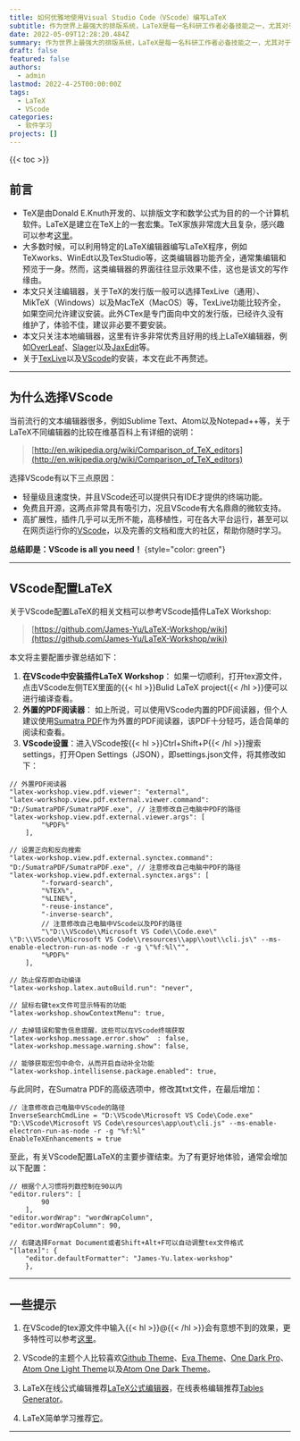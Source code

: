 ```yaml
---
title: 如何优雅地使用Visual Studio Code（VScode）编写LaTeX
subtitle: 作为世界上最强大的排版系统，LaTeX是每一名科研工作者必备技能之一，尤其对于理工科而言，其重要性不言而喻。LaTeX并非“所见即所得”，选择合适且舒适的编辑器能让你的写作事半功倍。
date: 2022-05-09T12:28:20.484Z
summary: 作为世界上最强大的排版系统，LaTeX是每一名科研工作者必备技能之一，尤其对于理工科而言，其重要性不言而喻。LaTeX并非“所见即所得”，选择合适且舒适的编辑器能让你的写作事半功倍。
draft: false
featured: false
authors:
  - admin
lastmod: 2022-4-25T00:00:00Z
tags:
  - LaTeX
  - VScode
categories:
  - 软件学习
projects: []
---
```

{{< toc >}}

## **前言**

* TeX是由Donald E.Knuth开发的、以排版文字和数学公式为目的的一个计算机软件。LaTeX是建立在TeX上的一套宏集。TeX家族非常庞大且复杂，感兴趣可以参考[这里](https://www.overleaf.com/learn/latex/Articles/The_TeX_family_tree%3A_LaTeX%2C_pdfTeX%2C_XeTeX%2C_LuaTeX_and_ConTeXt)。
* 大多数时候，可以利用特定的LaTeX编辑器编写LaTeX程序，例如TeXworks、WinEdt以及TexStudio等，这类编辑器功能齐全，通常集编辑和预览于一身。然而，这类编辑器的界面往往显示效果不佳，这也是该文的写作缘由。
* 本文只关注编辑器，关于TeX的发行版一般可以选择TexLive（通用）、MikTeX（Windows）以及MacTeX（MacOS）等，TexLive功能比较齐全，如果空间允许建议安装。此外CTex是专门面向中文的发行版，已经许久没有维护了，体验不佳，建议非必要不要安装。
* 本文只关注本地编辑器，这里有许多非常优秀且好用的线上LaTeX编辑器，例如[OverLeaf](https://www.overleaf.com/)、[Slager](https://www.slager.cn/#/home)以及[JaxEdit](http://jaxedit.com/note/)等。
* 关于[TexLive](https://www.latex-project.org/)以及[VScode](https://code.visualstudio.com/)的安装，本文在此不再赘述。

- - -

## **为什么选择VScode**

当前流行的文本编辑器很多，例如Sublime Text、Atom以及Notepad++等，关于LaTeX不同编辑器的比较在维基百科上有详细的说明：

> [http://en.wikipedia.org/wiki/Comparison_of_TeX_editors](http://en.wikipedia.org/wiki/Comparison_of_TeX_editors)

选择VScode有以下三点原因：

* 轻量级且速度快，并且VScode还可以提供只有IDE才提供的终端功能。
* 免费且开源，这两点非常具有吸引力，况且VScode有大名鼎鼎的微软支持。
* 高扩展性，插件几乎可以无所不能，高移植性，可在各大平台运行，甚至可以在网页运行你的[VScode](https://github.com/coder/code-server)，以及完善的文档和庞大的社区，帮助你随时学习。

**总结即是：VScode is all you need！**
{style="color: green"}

- - -

## **VScode配置LaTeX**

关于VScode配置LaTeX的相关文档可以参考VScode插件LaTeX Workshop:

> [https://github.com/James-Yu/LaTeX-Workshop/wiki](https://github.com/James-Yu/LaTeX-Workshop/wiki)

本文将主要配置步骤总结如下：

1. **在VScode中安装插件LaTeX Workshop**： 如果一切顺利，打开tex源文件，点击VScode左侧TEX里面的{{< hl >}}Bulid LaTeX project{{< /hl >}}便可以进行编译查看。 
2. **外置的PDF阅读器**： 如上所说，可以使用VScode内置的PDF阅读器，但个人建议使用[Sumatra PDF](https://www.sumatrapdfreader.org/download-free-pdf-viewer)作为外置的PDF阅读器，该PDF十分轻巧，适合简单的阅读和查看。
3. **VScode设置**：进入VScode按{{< hl >}}Ctrl+Shift+P{{< /hl >}}搜索settings，打开Open Settings（JSON），即settings.json文件，将其修改如下：

```
// 外置PDF阅读器
"latex-workshop.view.pdf.viewer": "external",
"latex-workshop.view.pdf.external.viewer.command": "D:/SumatraPDF/SumatraPDF.exe", // 注意修改自己电脑中PDF的路径
"latex-workshop.view.pdf.external.viewer.args": [
        "%PDF%"
    ],
 
// 设置正向和反向搜索
"latex-workshop.view.pdf.external.synctex.command": "D:/SumatraPDF/SumatraPDF.exe", // 注意修改自己电脑中PDF的路径
"latex-workshop.view.pdf.external.synctex.args": [
        "-forward-search",
        "%TEX%",
        "%LINE%",
        "-reuse-instance",
        "-inverse-search",
        // 注意修改自己电脑中VScode以及PDF的路径
        "\"D:\\VScode\\Microsoft VS Code\\Code.exe\" \"D:\\VScode\\Microsoft VS Code\\resources\\app\\out\\cli.js\" --ms-enable-electron-run-as-node -r -g \"%f:%l\"",
        "%PDF%"
    ],
  
// 防止保存即自动编译
"latex-workshop.latex.autoBuild.run": "never",

// 鼠标右键tex文件可显示特有的功能
"latex-workshop.showContextMenu": true,

// 去掉错误和警告信息提醒，这些可以在VScode终端获取
"latex-workshop.message.error.show"  : false,
"latex-workshop.message.warning.show": false,

// 能够获取宏包中命令，从而开启自动补全功能
"latex-workshop.intellisense.package.enabled": true,
```

与此同时，在Sumatra PDF的高级选项中，修改其txt文件，在最后增加：

```
// 注意修改自己电脑中VScode的路径
InverseSearchCmdLine = "D:\VScode\Microsoft VS Code\Code.exe" "D:\VScode\Microsoft VS Code\resources\app\out\cli.js" --ms-enable-electron-run-as-node -r -g "%f:%l"
EnableTeXEnhancements = true
```

至此，有关VScode配置LaTeX的主要步骤结束。为了有更好地体验，通常会增加以下配置：

```
// 根据个人习惯将列数控制在90以内
"editor.rulers": [
        90
    ],
"editor.wordWrap": "wordWrapColumn",
"editor.wordWrapColumn": 90,

// 右键选择Format Document或者Shift+Alt+F可以自动调整tex文件格式
"[latex]": {
    "editor.defaultFormatter": "James-Yu.latex-workshop"
    },
```

- - -

## **一些提示**

1. 在VScode的tex源文件中输入{{< hl >}}@{{< /hl >}}会有意想不到的效果，更多特性可以参考[这里](https://github.com/James-Yu/LaTeX-Workshop)。

2. VScode的主题个人比较喜欢[Github Theme](https://marketplace.visualstudio.com/items?itemName=GitHub.github-vscode-theme)、[Eva Theme](https://marketplace.visualstudio.com/items?itemName=fisheva.eva-theme)、[One Dark Pro](https://marketplace.visualstudio.com/items?itemName=zhuangtongfa.Material-theme)、[Atom One Light Theme](https://marketplace.visualstudio.com/items?itemName=akamud.vscode-theme-onelight)以及[Atom One Dark Theme](https://marketplace.visualstudio.com/items?itemName=akamud.vscode-theme-onedark)。

3. LaTeX在线公式编辑推荐[LaTeX公式编辑器](https://www.latexlive.com/home)，在线表格编辑推荐[Tables Generator](https://www.tablesgenerator.com/latex_tables)。

4. LaTeX简单学习推荐[它](https://www.overleaf.com/learn/latex/Learn_LaTeX_in_30_minutes)。

- - -
